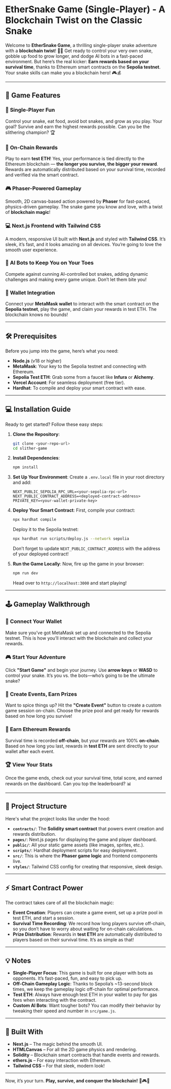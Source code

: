 # **EtherSnake Game (Single-Player) - A Blockchain Twist on the Classic Snake**

Welcome to **EtherSnake Game**, a thrilling single-player snake adventure with a **blockchain twist**! 🐍✨ Get ready to control your very own snake, gobble up food to grow longer, and dodge AI bots in a fast-paced environment. But here’s the real kicker: **Earn rewards based on your survival time**, thanks to Ethereum smart contracts on the **Sepolia testnet**. Your snake skills can make you a blockchain hero! 🎮💰

---

## 🚀 **Game Features**

### 🐍 **Single-Player Fun**

Control your snake, eat food, avoid bot snakes, and grow as you play. Your goal? Survive and earn the highest rewards possible. Can you be the slithering champion? 🏆

### 🤑 **On-Chain Rewards**

Play to earn **test ETH**! Yes, your performance is tied directly to the Ethereum blockchain — **the longer you survive, the bigger your reward**. Rewards are automatically distributed based on your survival time, recorded and verified via the smart contract.

### 🎮 **Phaser-Powered Gameplay**

Smooth, 2D canvas-based action powered by **Phaser** for fast-paced, physics-driven gameplay. The snake game you know and love, with a twist of **blockchain magic**!

### 💻 **Next.js Frontend with Tailwind CSS**

A modern, responsive UI built with **Next.js** and styled with **Tailwind CSS**. It’s sleek, it’s fast, and it looks amazing on all devices. You’re going to love the smooth user experience.

### 🤖 **AI Bots to Keep You on Your Toes**

Compete against cunning AI-controlled bot snakes, adding dynamic challenges and making every game unique. Don’t let them bite you!

### 🔐 **Wallet Integration**

Connect your **MetaMask wallet** to interact with the smart contract on the **Sepolia testnet**, play the game, and claim your rewards in test ETH. The blockchain knows no bounds!

---

## 🛠️ **Prerequisites**

Before you jump into the game, here’s what you need:

* **Node.js** (v18 or higher)
* **MetaMask**: Your key to the Sepolia testnet and connecting with Ethereum.
* **Sepolia Test ETH**: Grab some from a faucet like **Infura** or **Alchemy**.
* **Vercel Account**: For seamless deployment (free tier).
* **Hardhat**: To compile and deploy your smart contract with ease.

---

## 💻 **Installation Guide**

Ready to get started? Follow these easy steps:

1. **Clone the Repository**:

   ```bash
   git clone <your-repo-url>
   cd slither-game
   ```

2. **Install Dependencies**:

   ```bash
   npm install
   ```

3. **Set Up Your Environment**:
   Create a `.env.local` file in your root directory and add:

   ```env
   NEXT_PUBLIC_SEPOLIA_RPC_URL=<your-sepolia-rpc-url>
   NEXT_PUBLIC_CONTRACT_ADDRESS=<deployed-contract-address>
   PRIVATE_KEY=<your-wallet-private-key>
   ```

4. **Deploy Your Smart Contract**:
   First, compile your contract:

   ```bash
   npx hardhat compile
   ```

   Deploy it to the Sepolia testnet:

   ```bash
   npx hardhat run scripts/deploy.js --network sepolia
   ```

   Don’t forget to update `NEXT_PUBLIC_CONTRACT_ADDRESS` with the address of your deployed contract!

5. **Run the Game Locally**:
   Now, fire up the game in your browser:

   ```bash
   npm run dev
   ```

   Head over to `http://localhost:3000` and start playing!

---

## 🕹️ **Gameplay Walkthrough**

### 🔐 **Connect Your Wallet**

Make sure you’ve got MetaMask set up and connected to the Sepolia testnet. This is how you’ll interact with the blockchain and collect your rewards.

### 🎮 **Start Your Adventure**

Click **"Start Game"** and begin your journey. Use **arrow keys** or **WASD** to control your snake. It’s you vs. the bots—who’s going to be the ultimate snake?

### 🥇 **Create Events, Earn Prizes**

Want to spice things up? Hit the **"Create Event"** button to create a custom game session on-chain. Choose the prize pool and get ready for rewards based on how long you survive!

### 💸 **Earn Ethereum Rewards**

Survival time is recorded **off-chain**, but your rewards are 100% **on-chain**. Based on how long you last, rewards in **test ETH** are sent directly to your wallet after each event.

### 🏆 **View Your Stats**

Once the game ends, check out your survival time, total score, and earned rewards on the dashboard. Can you top the leaderboard? 📊

---

## 📂 **Project Structure**

Here's what the project looks like under the hood:

* **`contracts/`**: The **Solidity smart contract** that powers event creation and rewards distribution.
* **`pages/`**: Next.js pages for displaying the game and player dashboard.
* **`public/`**: All your static game assets (like images, sprites, etc.).
* **`scripts/`**: Hardhat deployment scripts for easy deployment.
* **`src/`**: This is where the **Phaser game logic** and frontend components live.
* **`styles/`**: Tailwind CSS config for creating that responsive, sleek design.

---

## ⚡ **Smart Contract Power**

The contract takes care of all the blockchain magic:

* **Event Creation**: Players can create a game event, set up a prize pool in test ETH, and start a session.
* **Survival Time Recording**: We record how long players survive off-chain, so you don’t have to worry about waiting for on-chain calculations.
* **Prize Distribution**: Rewards in **test ETH** are automatically distributed to players based on their survival time. It’s as simple as that!

---

## 💡 **Notes**

* **Single-Player Focus**: This game is built for one player with bots as opponents. It’s fast-paced, fun, and easy to pick up.
* **Off-Chain Gameplay Logic**: Thanks to Sepolia’s \~13-second block times, we keep the gameplay logic off-chain for optimal performance.
* **Test ETH**: Always have enough test ETH in your wallet to pay for gas fees when interacting with the contract.
* **Custom AI Bots**: Want tougher bots? You can modify their behavior by tweaking their speed and number in `src/game.js`.

---

## 🔨 **Built With**

* **Next.js** – The magic behind the smooth UI.
* **HTMLCanvas** – For all the 2D game physics and rendering.
* **Solidity** – Blockchain smart contracts that handle events and rewards.
* **ethers.js** – For easy interaction with Ethereum.
* **Tailwind CSS** – For that sleek, modern look!

---

Now, it’s your turn. **Play, survive, and conquer the blockchain!** 🐍🎮💸
